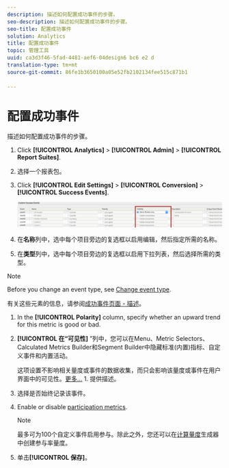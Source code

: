```yaml
---
description: 描述如何配置成功事件的步骤。
seo-description: 描述如何配置成功事件的步骤。
seo-title: 配置成功事件
solution: Analytics
title: 配置成功事件
topic: 管理工具
uuid: ca3d3f46-5fad-4481-aef6-04design6 bc6 e2 d
translation-type: tm+mt
source-git-commit: 86fe1b3650100a05e52fb2102134fee515c871b1

---
```



# 配置成功事件

描述如何配置成功事件的步骤。

1. Click **[!UICONTROL Analytics]** &gt; **[!UICONTROL Admin]** &gt; **[!UICONTROL Report Suites]**.
1. 选择一个报表包。
1. Click **[!UICONTROL Edit Settings]** &gt; **[!UICONTROL Conversion]** &gt; **[!UICONTROL Success Events]**.

   ![步骤结果](assets/success_event_page.png)

1.  在&#x200B;**名称**&#x200B;列中，选中每个项目旁边的复选框以启用编辑，然后指定所需的名称。
1.  在&#x200B;**类型**&#x200B;列中，选中每个项目旁边的复选框以启用下拉列表，然后选择所需的类型。

   >[!NOTE]
   >
   >Before you change an event type, see [Change event type](../../../admin/admin/c-success-events/event-type.md#concept_2A6FCC19E7FC429DBDFA65BC640BD448).

   有关这些元素的信息，请参阅[成功事件页面 - 描述](../../../admin/admin/c-success-events/success-event.md#section_681ECEC981694CABBDBF00E18165B447)。

1. In the **[!UICONTROL Polarity]** column, specify whether an upward trend for this metric is good or bad.
1. **[!UICONTROL 在“可见性]** ”列中，您可以在Menu、Metric Selectors、Calculated Metrics Builder和Segment Builder中隐藏标准(内置)指标、自定义事件和内置活动。

   这项设置不影响相关量度或事件的数据收集，而只会影响该量度或事件在用户界面中的可见性。[更多...](../../../admin/admin/metric-visibility.md#concept_A85EB68D27534C4581AF1DCF5702DDE5) 1. 提供描述。
1. 选择是否始终记录该事件。
1. Enable or disable [participation metrics](/help/components/c-variables/c-metrics/metrics-participation.md).

   >[!NOTE]
   >
   >最多可为100个自定义事件启用参与。除此之外，您还可以在[计算量度](https://marketing.adobe.com/resources/help/en_US/analytics/calcmetrics/participation_metric.html)生成器中创建参与率量度。

1. 单击&#x200B;**[!UICONTROL 保存]**。

